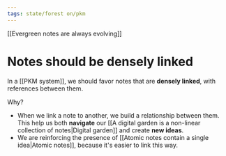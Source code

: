 ```yaml
---
tags: state/forest on/pkm
---
```


[[Evergreen notes are always evolving]]

# Notes should be densely linked

In a [[PKM system]], we should favor notes that are **densely linked**, with references between them.

Why?

- When we link a note to another, we build a relationship between them. This help us both **navigate** our [[A digital garden is a non-linear collection of notes|Digital garden]] and create **new ideas**.
- We are reinforcing the presence of [[Atomic notes contain a single idea|Atomic notes]], because it's easier to link this way.

